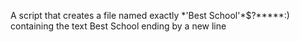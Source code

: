 A script that creates a file named exactly \*\'Best School\'\*$\?\*\*\*\*\*:) containing the text Best School ending by a new line
